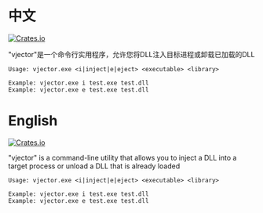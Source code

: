 # 中文

[![Crates.io](https://img.shields.io/crates/v/vjector)](https://crates.io/crates/vjector)

"vjector"是一个命令行实用程序，允许您将DLL注入目标进程或卸载已加载的DLL

```usage
Usage: vjector.exe <i|inject|e|eject> <executable> <library>

Example: vjector.exe i test.exe test.dll
Example: vjector.exe e test.exe test.dll
```

# English

[![Crates.io](https://img.shields.io/crates/v/vjector)](https://crates.io/crates/vjector)

"vjector" is a command-line utility that allows you to inject a DLL into a target process or unload a DLL that is already loaded

```usage
Usage: vjector.exe <i|inject|e|eject> <executable> <library>

Example: vjector.exe i test.exe test.dll
Example: vjector.exe e test.exe test.dll
```
